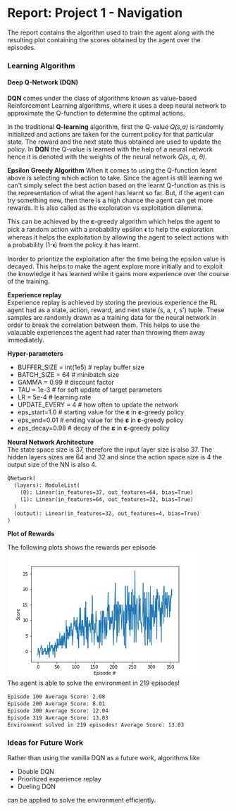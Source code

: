 # Report: Project 1 - Navigation

The report contains the algorithm used to train the agent along with the resulting plot containing
the scores obtained by the agent over the episodes.

### Learning Algorithm
#### Deep Q-Network (DQN)

**DQN** comes under the class of algorithms known as value-based Reinforcement Learning algorithms,
where it uses a deep neural network to approximate the Q-function
to determine the optimal actions.

In the traditional **Q-learning** algorithm, first the Q-value *Q(s,a)* is randomly initialized and actions are taken 
for the current policy for that particular state. The reward and the next state thus obtained are used 
to update the policy. In **DQN** the Q-value is learned with the help of a neural network
hence it is denoted with the weights of the neural network *Q(s, a, θ)*.

**Epsilon Greedy Algorithm**
When it comes to using the Q-function learnt above is selecting which action to take.
Since the agent is still learning we can't simply select the best action based on the
learnt Q-function as this is the representation of what the agent has learnt so far.
But, if the agent can try something new, then there is a high chance the agent can get more rewards. 
It is also called as the exploration vs exploitation dilemma.

This can be achieved by the 𝛆-greedy algorithm which helps the agent to pick a random action with a probability epsilon 𝛜 to help the exploration whereas it
helps the exploitation by allowing the agent to select actions with a probability (1-𝛜) from the policy it has learnt.

Inorder to prioritize the exploitation after the time being the epsilon value is decayed.
This helps to make the agent explore more initially and to exploit the knowledge it has learned
while it gains more experience over the course of the training.


**Experience replay**<br/>
Experience replay is achieved by storing the previous experience the RL agent had
as a state, action, reward, and next state (s, a, r, s') tuple. 
These samples are randomly drawn as a training data for the neural network
in order to break the correlation between them. This helps to use the valauable experiences the agent had rater than throwing them away immediately.


**Hyper-parameters**

- BUFFER_SIZE = int(1e5)  # replay buffer size
- BATCH_SIZE = 64         # minibatch size
- GAMMA = 0.99            # discount factor
- TAU = 1e-3              # for soft update of target parameters
- LR = 5e-4               # learning rate
- UPDATE_EVERY = 4        # how often to update the network
- eps_start=1.0           # starting value for the 𝛆 in 𝛆-greedy policy
- eps_end=0.01            # ending value for the 𝛆 in 𝛆-greedy policy
- eps_decay=0.98          # decay of the 𝛆 in 𝛆-greedy policy


**Neural Network Architecture**  
The state space size is 37, therefore the input layer size is also 37.
The hidden layers sizes are 64 and 32 and since the action space size is 4 the output size of the NN is also 4.  


```
QNetwork(
  (layers): ModuleList(
    (0): Linear(in_features=37, out_features=64, bias=True)
    (1): Linear(in_features=64, out_features=32, bias=True)
  )
  (output): Linear(in_features=32, out_features=4, bias=True)
)
```


**Plot of Rewards**

The following plots shows the rewards per episode  
<img src="assets/rewards_plot.png" alt="" title="Rewards plot" />  
The agent is able to solve the environment in 219 episodes!

```
Episode 100	Average Score: 2.08
Episode 200	Average Score: 8.01
Episode 300	Average Score: 12.04
Episode 319	Average Score: 13.03
Environment solved in 219 episodes!	Average Score: 13.03
```


### Ideas for Future Work
Rather than using the vanilla DQN as a future work, algorithms like
- Double DQN
- Prioritized experience replay
- Dueling DQN

can be applied to solve the environment efficiently.

